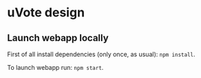 # uVote design

## Launch webapp locally

First of all install dependencies (only once, as usual): `npm install`.

To launch webapp run: `npm start`.
